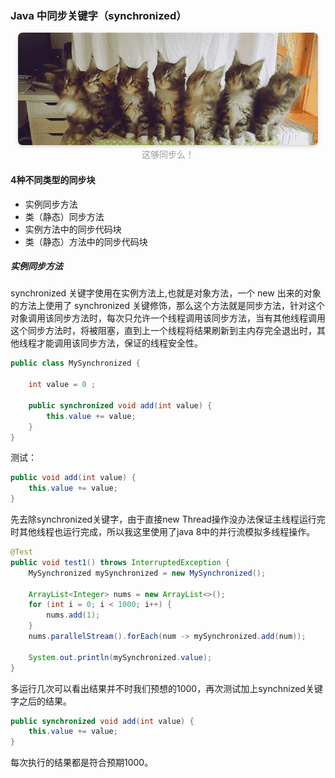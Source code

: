 ### Java 中同步关键字（**synchronized**）



<center>
    <img style="border-radius: 0.5125em;
    box-shadow: 0 2px 4px 0 rgba(34,36,38,.12),0 2px 10px 0 rgba(34,36,38,.08);"
    src="../images/webwxgetmsgimg.gif">
    <br>
    <div style="color:orange; border-bottom: 0px solid #d9d9d9;
    display: inline-block;
    color: #999;
    padding: 1px;">这够同步么！</div>
</center>

#### 4种不同类型的同步块

- 实例同步方法
- 类（静态）同步方法
- 实例方法中的同步代码块
- 类（静态）方法中的同步代码块

##### 实例同步方法

synchronized 关键字使用在实例方法上,也就是对象方法，一个 new 出来的对象的方法上使用了 synchronized 关键修饰，那么这个方法就是同步方法，针对这个对象调用该同步方法时，每次只允许一个线程调用该同步方法，当有其他线程调用这个同步方法时，将被阻塞，直到上一个线程将结果刷新到主内存完全退出时，其他线程才能调用该同步方法，保证的线程安全性。

```java
public class MySynchronized {

    int value = 0 ;

    public synchronized void add(int value) {
        this.value += value;
    }
}
```

测试：

```java
public void add(int value) {
    this.value += value;
}
```
先去除synchronized关键字，由于直接new Thread操作没办法保证主线程运行完时其他线程也运行完成，所以我这里使用了java 8中的并行流模拟多线程操作。

```java
@Test
public void test1() throws InterruptedException {
    MySynchronized mySynchronized = new MySynchronized();

    ArrayList<Integer> nums = new ArrayList<>();
    for (int i = 0; i < 1000; i++) {
        nums.add(1);
    }
    nums.parallelStream().forEach(num -> mySynchronized.add(num));

    System.out.println(mySynchronized.value);
}
```

多运行几次可以看出结果并不时我们预想的1000，再次测试加上synchnized关键字之后的结果。

```java
public synchronized void add(int value) {
    this.value += value;
}
```

每次执行的结果都是符合预期1000。